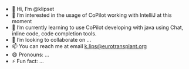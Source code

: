 - 👋 Hi, I’m @klipset
- 👀 I’m interested in the usage of CoPilot working with IntelliJ at this moment
- 🌱 I’m currently learning to use CoPilot developing with java using Chat, inline code, code completion tools.
- 💞️ I’m looking to collaborate on ...
- 📫 You can reach me at email k.lips@eurotransplant.org
- 😄 Pronouns: ...
- ⚡ Fun fact: ...

<!---
klipset/klipset is a ✨ special ✨ repository because its `README.md` (this file) appears on your GitHub profile.
You can click the Preview link to take a look at your changes.
--->

